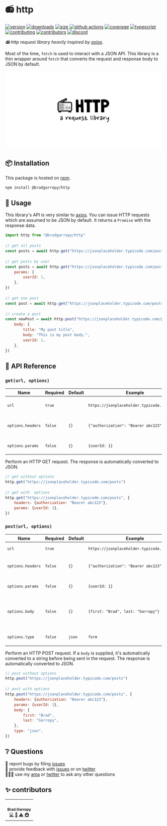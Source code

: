 # 📻 http

[![version][version-badge]][npm]
[![downloads][downloads-badge]][npm]
[![size][size-badge]][bundlephobia]
[![github actions][github-actions-badge]][github-actions]
[![coverage][codecov-badge]][codecov]
[![typescript][typescript-badge]][typescript]
[![contributing][contributing-badge]][contributing]
[![contributors][contributors-badge]][contributors]
[![discord][discord-badge]][discord]

_📻 http request library heavily inspired by [axios][axios]._

Most of the time, `fetch` is used to interact with a JSON API. This library is a thin wrapper around `fetch` that converts the request and response body to JSON by default.

<p align="center">
    <a href="https://www.npmjs.com/package/@bradgarropy/http">
        <img alt="http" src="./images/github.png" width="500">
    </a>
</p>

## 📦 Installation

This package is hosted on [npm][npm].

```bash
npm install @bradgarropy/http
```

## 🥑 Usage

This library's API is very similar to [axios][axios]. You can issue HTTP requests which are assumed to be JSON by default. It returns a `Promise` with the response data.

```javascript
import http from "@bradgarropy/http"

// get all posts
const posts = await http.get("https://jsonplaceholder.typicode.com/posts")

// get posts by user
const posts = await http.get("https://jsonplaceholder.typicode.com/posts", {
    params: {
        userId: 1,
    },
})

// get one post
const post = await http.get("https://jsonplaceholder.typicode.com/posts/1")

// create a post
const newPost = await http.post("https://jsonplaceholder.typicode.com/posts", {
    body: {
        title: "My post title",
        body: "This is my post body.",
        userId: 1,
    },
})
```

## 📖 API Reference

### `get(url, options)`

| Name              | Required | Default | Example                                      | Description                         |
| ----------------- | -------- | ------- | -------------------------------------------- | ----------------------------------- |
| `url`             | `true`   |         | `https://jsonplaceholder.typicode.com/posts` | Web address of the API.             |
| `options.headers` | `false`  | `{}`    | `{"authorization": "Bearer abc123"}`         | Headers object, similar to `fetch`. |
| `options.params`  | `false`  | `{}`    | `{userId: 1}`                                | Query parameters object.            |

Perform an HTTP GET request. The response is automatically converted to JSON.

```javascript
// get without options
http.get("https://jsonplaceholder.typicode.com/posts")

// get with  options
http.get("https://jsonplaceholder.typicode.com/posts", {
    headers: {authorization: "Bearer abc123"},
    params: {userId: 1},
})
```

### `post(url, options)`

| Name              | Required | Default | Example                                      | Description                                                              |
| ----------------- | -------- | ------- | -------------------------------------------- | ------------------------------------------------------------------------ |
| `url`             | `true`   |         | `https://jsonplaceholder.typicode.com/posts` | Web address of the API.                                                  |
| `options.headers` | `false`  | `{}`    | `{"authorization": "Bearer abc123"}`         | Headers object, similar to `fetch`.                                      |
| `options.params`  | `false`  | `{}`    | `{userId: 1}`                                | Query parameters object.                                                 |
| `options.body`    | `false`  | `{}`    | `{first: "Brad", last: "Garropy"}`           | Body to send to the API. Define the `Content-Type` using `options.type`. |
| `options.type`    | `false`  | `json`  | `form`                                       | Content type of the body. (`json` \| `form`)                             |

Perform an HTTP POST request. If a `body` is supplied, it's automatically converted to a string before being sent in the request. The response is automatically converted to JSON.

```javascript
// post without options
http.post("https://jsonplaceholder.typicode.com/posts")

// post with options
http.post("https://jsonplaceholder.typicode.com/posts", {
    headers: {authorization: "Bearer abc123"},
    params: {userId: 1},
    body: {
        first: "Brad",
        last: "Garropy",
    },
    type: "json",
})
```

## ❔ Questions

🐛 report bugs by filing [issues][issues]  
📢 provide feedback with [issues][issues] or on [twitter][twitter]  
🙋🏼‍♂️ use my [ama][ama] or [twitter][twitter] to ask any other questions

## ✨ contributors

<!-- ALL-CONTRIBUTORS-LIST:START - Do not remove or modify this section -->
<!-- prettier-ignore-start -->
<!-- markdownlint-disable -->
<table>
  <tr>
    <td align="center"><a href="https://bradgarropy.com"><img src="https://avatars.githubusercontent.com/u/11336745?v=4?s=100" width="100px;" alt=""/><br /><sub><b>Brad Garropy</b></sub></a><br /><a href="https://github.com/bradgarropy/http/commits?author=bradgarropy" title="Code">💻</a> <a href="https://github.com/bradgarropy/http/commits?author=bradgarropy" title="Documentation">📖</a> <a href="https://github.com/bradgarropy/http/commits?author=bradgarropy" title="Tests">⚠️</a> <a href="#infra-bradgarropy" title="Infrastructure (Hosting, Build-Tools, etc)">🚇</a></td>
  </tr>
</table>

<!-- markdownlint-restore -->
<!-- prettier-ignore-end -->

<!-- ALL-CONTRIBUTORS-LIST:END -->

[codecov]: https://app.codecov.io/gh/bradgarropy/http
[contributing]: https://github.com/bradgarropy/http/blob/master/contributing.md
[contributors]: #-contributors
[npm]: https://www.npmjs.com/package/@bradgarropy/http
[codecov-badge]: https://img.shields.io/codecov/c/github/bradgarropy/http?style=flat-square
[version-badge]: https://img.shields.io/npm/v/@bradgarropy/http.svg?style=flat-square
[downloads-badge]: https://img.shields.io/npm/dt/@bradgarropy/http?style=flat-square
[contributing-badge]: https://img.shields.io/badge/PRs-welcome-success?style=flat-square
[contributors-badge]: https://img.shields.io/github/all-contributors/bradgarropy/http?style=flat-square
[issues]: https://github.com/bradgarropy/http/issues
[twitter]: https://twitter.com/bradgarropy
[ama]: https://bradgarropy.com/ama
[bundlephobia]: https://bundlephobia.com/result?p=@bradgarropy/http
[size-badge]: https://img.shields.io/bundlephobia/minzip/@bradgarropy/http?style=flat-square
[github-actions]: https://github.com/bradgarropy/http/actions
[github-actions-badge]: https://img.shields.io/github/workflow/status/bradgarropy/http/%F0%9F%9A%80%20release?style=flat-square
[typescript]: https://www.typescriptlang.org/dt/search?search=%40bradgarropy%2Fhttp
[typescript-badge]: https://img.shields.io/npm/types/@bradgarropy/http?style=flat-square
[discord]: https://bradgarropy.com/discord
[discord-badge]: https://img.shields.io/discord/748196643140010015?style=flat-square
[axios]: https://github.com/axios/axios
